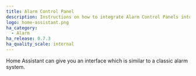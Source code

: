 ```yaml
---
title: Alarm Control Panel
description: Instructions on how to integrate Alarm Control Panels into Home Assistant.
logo: home-assistant.png
ha_category:
  - Alarm
ha_release: 0.7.3
ha_quality_scale: internal
---
```


Home Assistant can give you an interface which is similar to a classic alarm system.
